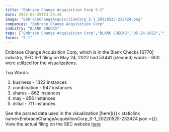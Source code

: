 ```yaml
---
title: "Embrace Change Acquisition Corp S-1"
date: 2022-05-25T23:24:24
image: "EmbraceChangeAcquisitionCorp_S-1_20220525-232424.png"
companies: "Embrace Change Acquisition Corp"
industry: "BLANK CHECKS"
tags: ["Embrace Change Acquisition Corp","BLANK CHECKS","05-24-2022","S-1"]
forms: "S-1"
---
```

Embrace Change Acquisition Corp, which is in the Blank Checks [6770] industry, SEC S-1 filing on May 24, 2022 had 53441 (cleaned) words - 600 were utilized for the visualizations.

Top Words:
1. business - 1322 instances
2. combination - 947 instances
3. shares - 862 instances
4. may - 856 instances
5. initial - 711 instances


See the parsed data used in the visualization [here]({{< staticlink name=EmbraceChangeAcquisitionCorp_S-1_20220525-232424.json >}}).  
View the actual filing on the SEC website [here](https://www.sec.gov/Archives/edgar/data/1869601/0001193125-22-158648.txt)